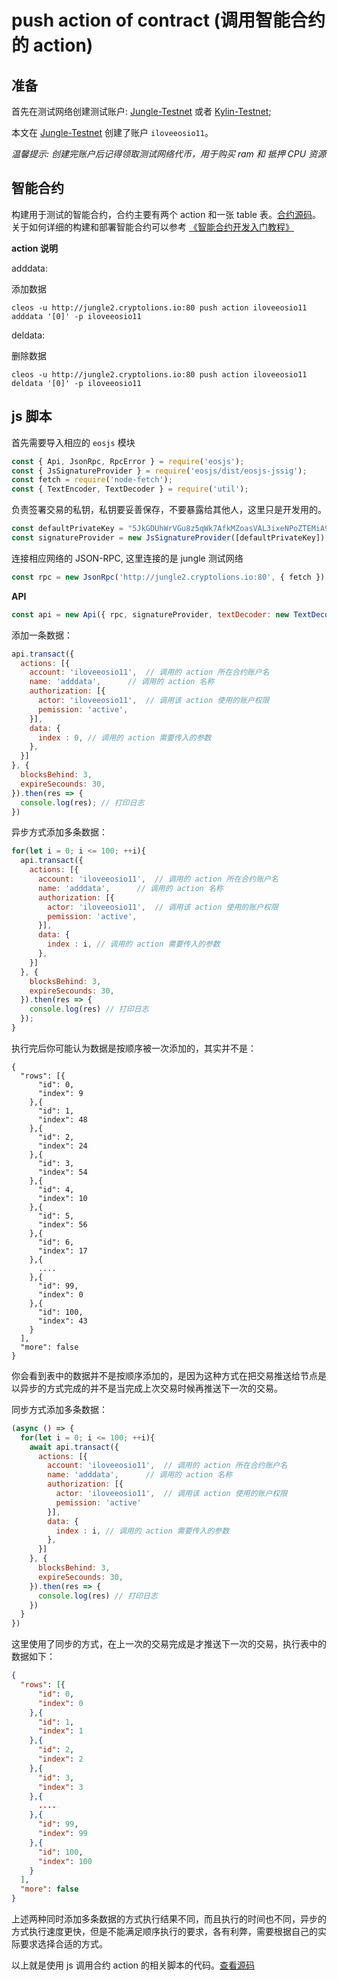 # push action of contract (调用智能合约的 action)

## 准备

首先在测试网络创建测试账户: [Jungle-Testnet](https://monitor.jungletestnet.io/#home) 或者 [Kylin-Testnet](https://www.cryptokylin.io/);

本文在 [Jungle-Testnet](https://monitor.jungletestnet.io/#home) 创建了账户 `iloveeosio11`。

*温馨提示: 创建完账户后记得领取测试网络代币，用于购买 ram 和 抵押 CPU 资源*

## 智能合约

构建用于测试的智能合约，合约主要有两个 action 和一张 table 表。[合约源码](../src/contract/iloveeosio11.cpp)。
关于如何详细的构建和部署智能合约可以参考 [《智能合约开发入门教程》](https://github.com/meet-one/documentation/blob/master/docs/eosio-smart-contract-how-to-program.md)

**action 说明**

adddata:

添加数据

```
cleos -u http://jungle2.cryptolions.io:80 push action iloveeosio11 adddata '[0]' -p iloveeosio11
```

deldata:

删除数据

```
cleos -u http://jungle2.cryptolions.io:80 push action iloveeosio11 deldata '[0]' -p iloveeosio11
```

## js 脚本

首先需要导入相应的 `eosjs` 模块

```js
const { Api, JsonRpc, RpcError } = require('eosjs');
const { JsSignatureProvider } = require('eosjs/dist/eosjs-jssig');      // development only
const fetch = require('node-fetch');                                    // node only; not needed in browsers
const { TextEncoder, TextDecoder } = require('util');                   // node only; native TextEncoder/Decoder
```

负责签署交易的私钥，私钥要妥善保存，不要暴露给其他人，这里只是开发用的。

```js
const defaultPrivateKey = "5JkGDUhWrVGu8z5qWk7AfkMZoasVAL3ixeNPoZTEMiA9LZkna6S";
const signatureProvider = new JsSignatureProvider([defaultPrivateKey]);
```

连接相应网络的 JSON-RPC, 这里连接的是 jungle 测试网络

```js
const rpc = new JsonRpc('http://jungle2.cryptolions.io:80', { fetch })
```

**API**

```js
const api = new Api({ rpc, signatureProvider, textDecoder: new TextDecoder(), textEncoder: new TextEncoder() });
```

添加一条数据：

```js
api.transact({
  actions: [{
    account: 'iloveeosio11',  // 调用的 action 所在合约账户名
    name: 'adddata',      // 调用的 action 名称
    authorization: [{
      actor: 'iloveeosio11',  // 调用该 action 使用的账户权限
      pemission: 'active',
    }],
    data: {
      index : 0, // 调用的 action 需要传入的参数
    }, 
  }]
}, {
  blocksBehind: 3,
  expireSecounds: 30,
}).then(res => {
  console.log(res); // 打印日志
})
```

异步方式添加多条数据：

```js
for(let i = 0; i <= 100; ++i){
  api.transact({
    actions: [{
      account: 'iloveeosio11',  // 调用的 action 所在合约账户名
      name: 'adddata',      // 调用的 action 名称
      authorization: [{
        actor: 'iloveeosio11',  // 调用该 action 使用的账户权限
        pemission: 'active',
      }],
      data: {
        index : i, // 调用的 action 需要传入的参数
      }, 
    }]
  }, {
    blocksBehind: 3,
    expireSecounds: 30,
  }).then(res => {
    console.log(res) // 打印日志
  });
}
```
执行完后你可能认为数据是按顺序被一次添加的，其实并不是：

```
{
  "rows": [{
      "id": 0,
      "index": 9
    },{
      "id": 1,
      "index": 48
    },{
      "id": 2,
      "index": 24
    },{
      "id": 3,
      "index": 54
    },{
      "id": 4,
      "index": 10
    },{
      "id": 5,
      "index": 56
    },{
      "id": 6,
      "index": 17
    },{
      ....
    },{
      "id": 99,
      "index": 0
    },{
      "id": 100,
      "index": 43
    }
  ],
  "more": false
}
```
你会看到表中的数据并不是按顺序添加的，是因为这种方式在把交易推送给节点是以异步的方式完成的并不是当完成上次交易时候再推送下一次的交易。

同步方式添加多条数据：

```js
(async () => {
  for(let i = 0; i <= 100; ++i){
    await api.transact({
      actions: [{
        account: 'iloveeosio11',  // 调用的 action 所在合约账户名
        name: 'adddata',      // 调用的 action 名称
        authorization: [{
          actor: 'iloveeosio11',  // 调用该 action 使用的账户权限
          pemission: 'active'
        }],
        data: {
          index : i, // 调用的 action 需要传入的参数
        }, 
      }]
    }, {
      blocksBehind: 3,
      expireSecounds: 30,
    }).then(res => {
      console.log(res) // 打印日志
    })
  }
})
```
这里使用了同步的方式，在上一次的交易完成是才推送下一次的交易，执行表中的数据如下：

```json
{
  "rows": [{
      "id": 0,
      "index": 0
    },{
      "id": 1,
      "index": 1
    },{
      "id": 2,
      "index": 2
    },{
      "id": 3,
      "index": 3
    },{
      ....
    },{
      "id": 99,
      "index": 99
    },{
      "id": 100,
      "index": 100
    }
  ],
  "more": false
}
```

上述两种同时添加多条数据的方式执行结果不同，而且执行的时间也不同，异步的方式执行速度更快，但是不能满足顺序执行的要求，各有利弊，需要根据自己的实际要求选择合适的方式。

以上就是使用 js 调用合约 action 的相关脚本的代码。[查看源码](../src/adddata.js)